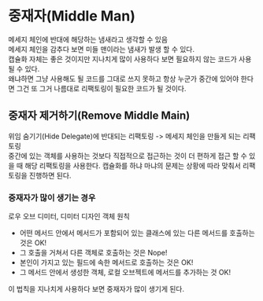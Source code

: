# 중재자(Middle Man)
메세지 체인에 반대에 해당하는 냄새라고 생각할 수 있음  
메세지 체인을 감추다 보면 미들 맨이라는 냄새가 발생 할 수 있다.  
캡슐화 자체는 좋은 것이지만 지나치게 많이 사용하다 보면 필요하지 않는 코드가 사용될 수 있다.  
왜냐하면 그냥 사용해도 될 코드를 그대로 쓰지 못하고 항상 누군가 중간에 있어야 한다면 그건 또 그거 나름대로 리팩토링이 필요한 코드가 될 것이다.

## 중재자 제거하기(Remove Middle Main)
위임 숨기기(Hide Delegate)에 반대되는 리팩토링 -> 메세지 체인을 만들게 되는 리팩토링  
중간에 있는 객체를 사용하는 것보다 직접적으로 접근하는 것이 더 편하게 접근 할 수 있을 때 해당 리팩토링을 사용한다.
캡슐화를 하냐 마냐의 문제는 상황에 따라 맞춰서 리팩토링을 진행하면 된다.

### 중재자가 많이 생기는 경우
로우 오브 디미터, 디미터 디자인 객체 원칙  
- 어떤 메서드 안에서 메서드가 포함되어 있는 클래스에 있는 다른 메서드를 호출하는 것은 OK!
- 그 호출을 거쳐서 다른 객체로 호출하는 것은 Nope!
- 본인이 가지고 있는 필드에 속한 메서드로 호출하는 것은 OK!
- 그 메서드 안에서 생성한 객체, 로컬 오브젝트에 메서드를 추가하는 것 OK!

이 법칙을 지나치게 사용하다 보면 중재자가 많이 생기게 된다.